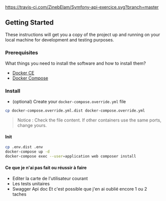 https://travis-ci.com/ZinebElam/Symfony-api-exercice.svg?branch=master
## Getting Started

These instructions will get you a copy of the project up and running on your local machine for development and testing purposes.

### Prerequisites

What things you need to install the software and how to install them?

- [Docker CE](https://www.docker.com/community-edition)
- [Docker Compose](https://docs.docker.com/compose/install)

### Install

- (optional) Create your `docker-compose.override.yml` file

```bash
cp docker-compose.override.yml.dist docker-compose.override.yml
```
> Notice : Check the file content. If other containers use the same ports, change yours.

#### Init

```bash
cp .env.dist .env
docker-compose up -d
docker-compose exec --user=application web composer install
```

#### Ce que je n'ai pas fait ou réussir à faire

- Editer la carte de l'utilisateur courant
- Les tests unitaires
- Swagger Api doc
Et c'est possible que j'en ai oublié encore 1 ou 2 taches
